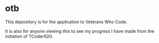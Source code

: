 # otb
This depository is for the application to Veterans Who Code.

It is also for anyone viewing this to see my progress I have made from the initiation of TCoder920.  